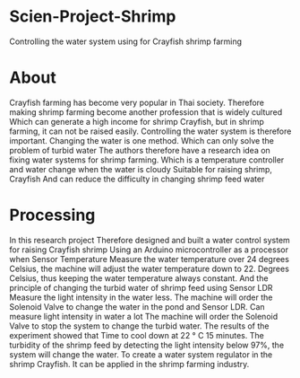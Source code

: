 # Scien-Project-Shrimp
Controlling the water system using for Crayfish shrimp farming

# About
  Crayfish farming has become very popular in Thai society.
Therefore making shrimp farming become another profession that is widely cultured
Which can generate a high income for shrimp Crayfish, but in shrimp farming, it can not be raised easily.
Controlling the water system is therefore important. Changing the water is one method.
Which can only solve the problem of turbid water
The authors therefore have a research idea on fixing water systems for shrimp farming.
Which is a temperature controller and water change when the water is cloudy Suitable for raising shrimp, Crayfish
And can reduce the difficulty in changing shrimp feed water

# Processing
In this research project Therefore designed and built a water control system for raising Crayfish shrimp
Using an Arduino microcontroller as a processor when Sensor Temperature
Measure the water temperature over 24 degrees Celsius, the machine will adjust the water temperature down to 22.
Degrees Celsius, thus keeping the water temperature always constant. And the principle of changing the turbid water of shrimp feed using Sensor LDR
Measure the light intensity in the water less. The machine will order the Solenoid Valve to change the water in the pond and Sensor LDR.
Can measure light intensity in water a lot The machine will order the Solenoid Valve to stop the system to change the turbid water.
The results of the experiment showed that Time to cool down at 22 ° C 15 minutes.
The turbidity of the shrimp feed by detecting the light intensity below 97%, the system will change the water.
To create a water system regulator in the shrimp Crayfish.
It can be applied in the shrimp farming industry.

